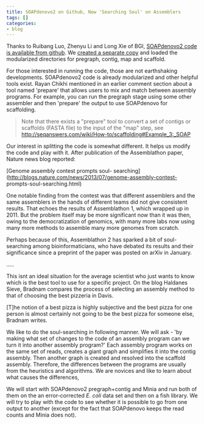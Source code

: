 ```yaml
---
title: SOAPdenovo2 on Github, Now 'Searching Soul' on Assemblers
tags: []
categories:
- blog
---
```

Thanks to Ruibang Luo, Zhenyu Li and Long Xie of BGI, [SOAPdenovo2 code is
available from github](https://github.com/aquaskyline/SOAPdenovo2). We
[created a separate copy](https://github.com/homologus/SOAPdenovo2) and loaded
the modularized directories for pregraph, contig, map and scaffold.
<!--more-->

For those interested in running the code, those are not earthshaking
developments. SOAPdenovo2 code is already modularized and other helpful tools
exist. Rayan Chikhi mentioned in an earlier comment section about a tool named
'prepare' that allows users to mix and match between assembly programs. For
example, you can run the pregraph stage using some other assembler and then
'prepare' the output to use SOAPdenovo for scaffolding.

> Note that there exists a "prepare" tool to convert a set of contigs or
scaffolds (FASTA file) to the input of the "map" step, see
<http://seqanswers.com/wiki/How-to/scaffolding#Example_3:_SOAP>

Our interest in splitting the code is somewhat different. It helps us modify
the code and play with it. After publication of the Assemblathon paper, Nature
news blog reported:

[Genome assembly contest prompts soul-
searching](http://blogs.nature.com/news/2013/07/genome-assembly-contest-
prompts-soul-searching.html)

>

One notable finding from the contest was that different assemblers and the
same assemblers in the hands of different teams did not give consistent
results. That echoes the results of Assemblathon 1, which wrapped up in 2011.
But the problem itself may be more significant now than it was then, owing to
the democratization of genomics, with many more labs now using many more
methods to assemble many more genomes from scratch.

Perhaps because of this, Assemblathon 2 has sparked a bit of soul-searching
among bioinformaticians, who have debated its results and their significance
since a preprint of the paper was posted on arXiv in January.

.....

This isnt an ideal situation for the average scientist who just wants to know
which is the best tool to use for a specific project. On the blog Haldanes
Sieve, Bradnam compares the process of selecting an assembly method to that of
choosing the best pizzeria in Davis.

[T]he notion of a best pizza is highly subjective and the best pizza for one
person is almost certainly not going to be the best pizza for someone else,
Bradnam writes.

We like to do the soul-searching in following manner. We will ask - 'by making
what set of changes to the code of an assembly program can we turn it into
another assembly program?' Each assembly program works on the same set of
reads, creates a giant graph and simplifies it into the contig assembly. Then
another graph is created and resolved into the scaffold assembly. Therefore,
the differences between the programs are usually from the heuristics and
algorithms. We are novices and like to learn about what causes the
differences,

We will start with SOAPdenovo2 pregraph+contig and Minia and run both of them
on the an error-corrected _E. coli_ data set and then on a fish library. We
will try to play with the code to see whether it is possible to go from one
output to another (except for the fact that SOAPdenovo keeps the read counts
and Minia does not).

